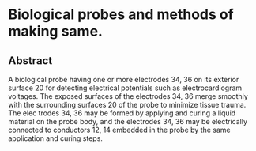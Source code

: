 # Biological probes and methods of making same.

## Abstract
A biological probe having one or more electrodes 34, 36 on its exterior surface 20 for detecting electrical potentials such as electrocardiogram voltages. The exposed surfaces of the electrodes 34, 36 merge smoothly with the surrounding surfaces 20 of the probe to minimize tissue trauma. The elec trodes 34, 36 may be formed by applying and curing a liquid material on the probe body, and the electrodes 34, 36 may be electrically connected to conductors 12, 14 embedded in the probe by the same application and curing steps.